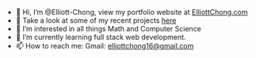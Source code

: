 - 👋 Hi, I’m @Elliott-Chong, view my portfolio website at [ElliottChong.com](https://www.elliottchong.com)
- 🔎 Take a look at some of my recent projects [here](https://www.elliottchong.com/projects)
- 👀 I’m interested in all things Math and Computer Science
- 🌱 I’m currently learning full stack web development.
- 📫 How to reach me: 
Gmail: elliottchong16@gmail.com

<!---
Elliott-Chong/Elliott-Chong is a ✨ special ✨ repository because its `README.md` (this file) appears on your GitHub profile.
You can click the Preview link to take a look at your changes.
--->
